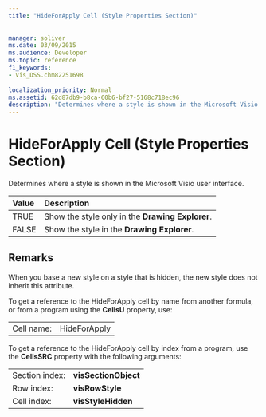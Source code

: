 ```yaml
---
title: "HideForApply Cell (Style Properties Section)"
 
 
manager: soliver
ms.date: 03/09/2015
ms.audience: Developer
ms.topic: reference
f1_keywords:
- Vis_DSS.chm82251698
 
localization_priority: Normal
ms.assetid: 62d87db9-b8ca-60b6-bf27-5168c718ec96
description: "Determines where a style is shown in the Microsoft Visio user interface."
---
```


# HideForApply Cell (Style Properties Section)

Determines where a style is shown in the Microsoft Visio user interface.
  
|**Value**|**Description**|
|:-----|:-----|
| TRUE  <br/> | Show the style only in the **Drawing Explorer**.  <br/> |
| FALSE  <br/> | Show the style in the **Drawing Explorer**.  <br/> |
   
## Remarks

When you base a new style on a style that is hidden, the new style does not inherit this attribute.
  
To get a reference to the HideForApply cell by name from another formula, or from a program using the **CellsU** property, use: 
  
|||
|:-----|:-----|
| Cell name:  <br/> | HideForApply  <br/> |
   
To get a reference to the HideForApply cell by index from a program, use the **CellsSRC** property with the following arguments: 
  
|||
|:-----|:-----|
| Section index:  <br/> |**visSectionObject** <br/> |
| Row index:  <br/> |**visRowStyle** <br/> |
| Cell index:  <br/> |**visStyleHidden** <br/> |
   

